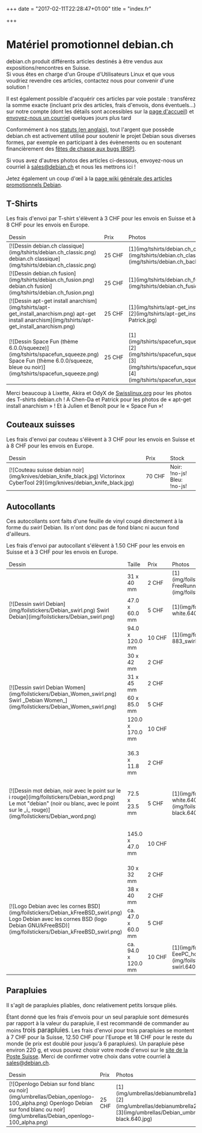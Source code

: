 +++
date = "2017-02-11T22:28:47+01:00"
title = "index.fr"

+++

# Matériel promotionnel debian.ch

debian.ch produit différents articles destinés à être vendus aux expositions/rencontres en Suisse.  
Si vous êtes en charge d'un Groupe d'Utilisateurs Linux et que vous voudriez revendre ces articles, contactez nous pour convenir d'une solution !

Il est également possible d'acquérir ces articles par voie postale : transférez la somme exacte (incluant prix des articles, frais d'envois, dons éventuels…) sur notre compte (dont les détails sont accessibles sur la [page d'accueil](../)) et [envoyez-nous un courriel](mailto:sales%40debian.ch) quelques jours plus tard

Conformément à nos [statuts (en anglais)](../articles_of_association.pdf), tout l'argent que possède debian.ch est activement utilisé pour soutenir le projet Debian sous diverses formes, par exemple en participant à des évènements ou en soutenant financièrement des [fêtes de chasse aux bugs (BSP)](http://wiki.debian.org/BSP).

Si vous avez d'autres photos des articles ci-dessous, envoyez-nous un courriel à [sales<span>@</span>debian<span>.</span>ch](mailto:sales%40debian.ch) et nous les mettrons ici !

Jetez également un coup d'œil à la [page wiki générale des articles promotionnels Debian](http://wiki.debian.org/Merchandise).

<div id="tshirts-whole">

## T-Shirts

Les frais d'envoi par T-shirt s'élèvent à 3 CHF pour les envois en Suisse et à 8 CHF pour les envois en Europe.

<table id="tshirts">

<thead>

<tr>

<td>Dessin</td>

<td>Prix</td>

<td>Photos</td>

<td>Stock</td>

</tr>

</thead>

<tbody>

<tr>

<td>[![Dessin debian.ch classique](img/tshirts/debian.ch_classic.png) debian.ch classique](img/tshirts/debian.ch_classic.png)</td>

<td>25 CHF</td>

<td>[1](img/tshirts/debian.ch_classic_Akira.jpg) [2](img/tshirts/debian.ch_classic_OdyX.jpg) [3](img/tshirts/debian.ch_back_Lixette-Akira-OdyX.jpg)</td>

<td id="T_classic" class="stock">!no-js!</td>

</tr>

<tr>

<td>[![Dessin debian.ch fusion](img/tshirts/debian.ch_fusion.png) debian.ch fusion](img/tshirts/debian.ch_fusion.png)</td>

<td>25 CHF</td>

<td>[1](img/tshirts/debian.ch_fusion_Lixette.jpg) [2](img/tshirts/debian.ch_fusion_Gismo.jpg)</td>

<td id="T_fusion" class="stock">!no-js!</td>

</tr>

<tr>

<td>[![Dessin apt-get install anarchism](img/tshirts/apt-get_install_anarchism.png) apt-get install anarchism](img/tshirts/apt-get_install_anarchism.png)</td>

<td>25 CHF</td>

<td>[1](img/tshirts/apt-get_install_anarchism_Patrick.jpg) [2](img/tshirts/apt-get_install_anarchism_Chen-Da-Patrick.jpg)</td>

<td id="T_anarchism" class="stock">!no-js!</td>

</tr>

<tr>

<td>[![Dessin Space Fun (thème 6.0.0/squeeze)](img/tshirts/spacefun_squeeze.png) Space Fun (thème 6.0.0/squeeze, bleue ou noir)](img/tshirts/spacefun_squeeze.png)</td>

<td>25 CHF</td>

<td>[1](img/tshirts/spacefun_squeeze_blue_front_Julien.jpg) [2](img/tshirts/spacefun_squeeze_blue_back_Julien.jpg) [3](img/tshirts/spacefun_squeeze_black_front_Benoit.jpg) [4](img/tshirts/spacefun_squeeze_black_back_Benoit.jpg)</td>

<td id="T_spacefun" class="stock">!no-js!</td>

</tr>

</tbody>

</table>

Merci beaucoup à Lixette, Akira et OdyX de [Swisslinux.org](http://swisslinux.org) pour les photos des T-shirts debian.ch ! A Chen-Da et Patrick pour les photos de « apt-get install anarchism » ! Et à Julien et Benoît pour le « Space Fun »!

</div>

<div id="knives-whole">

## Couteaux suisses

Les frais d'envoi par couteau s'élèvent à 3 CHF pour les envois en Suisse et à 8 CHF pour les envois en Europe.

<table id="knives">

<thead>

<tr>

<td>Dessin</td>

<td>Prix</td>

<td>Stock</td>

</tr>

</thead>

<tbody>

<tr>

<td>[![Couteau suisse debian noir](img/knives/debian_knife_black.jpg) Victorinox CyberTool 29](img/knives/debian_knife_black.jpg)</td>

<td>70 CHF</td>

<td class="stock">Noir: <span id="K_black">!no-js!</span>  
Bleu: <span id="K_blue">!no-js!</span></td>

</tr>

</tbody>

</table>

</div>

## Autocollants

Ces autocollants sont faits d'une feuille de vinyl coupé directement à la forme du _swirl_ Debian. Ils n'ont donc pas de fond blanc ni aucun fond d'ailleurs.

Les frais d'envoi par autocollant s'élèvent à 1.50 CHF pour les envois en Suisse et à 3 CHF pour les envois en Europe.

<table id="foilstickers">

<thead>

<tr>

<td>Dessin</td>

<td>Taille</td>

<td>Prix</td>

<td>Photos</td>

<td>Stock</td>

</tr>

</thead>

<tbody>

<tr>

<td rowspan="3">[![Dessin swirl Debian](img/foilstickers/Debian_swirl.png) Swirl Debian](img/foilstickers/Debian_swirl.png)</td>

<td>31 x 40 mm</td>

<td>2 CHF</td>

<td>[1](img/foilstickers/Debian_swirl_Openmoko-FreeRunner.jpg) [2](img/foilstickers/bike_swirl.640.jpg)</td>

<td id="S_swirl_S" class="stock">!no-js!</td>

</tr>

<tr>

<td>47.0 x 60.0 mm</td>

<td>5 CHF</td>

<td>[1](img/foilstickers/Acer_swirl_word-white.640.jpg)</td>

<td id="S_swirl_M" class="stock">!no-js!</td>

</tr>

<tr>

<td>94.0 x 120.0 mm</td>

<td>10 CHF</td>

<td>[1](img/foilstickers/HD-883_swirl.640.jpg)</td>

<td id="S_swirl_L" class="stock">!no-js!</td>

</tr>

<tr>

<td rowspan="4">[![Dessin swirl Debian Women](img/foilstickers/Debian_Women_swirl.png) Swirl _Debian Women_](img/foilstickers/Debian_Women_swirl.png)</td>

<td>30 x 42 mm</td>

<td>2 CHF</td>

<td></td>

<td id="S_women_XS" class="stock">!no-js!</td>

</tr>

<tr>

<td>31 x 45 mm</td>

<td>2 CHF</td>

<td></td>

<td id="S_women_S" class="stock">!no-js!</td>

</tr>

<tr>

<td>60 x 85.0 mm</td>

<td>5 CHF</td>

<td></td>

<td id="S_women_M" class="stock">!no-js!</td>

</tr>

<tr>

<td>120.0 x 170.0 mm</td>

<td>10 CHF</td>

<td></td>

<td id="S_women_L" class="stock">!no-js!</td>

</tr>

<tr>

<td rowspan="3">[![Dessin mot debian, noir avec le point sur
		        le i rouge](img/foilstickers/Debian_word.png) Le mot "debian"  
(noir ou blanc, avec le  
point sur le _i_ rouge)](img/foilstickers/Debian_word.png)</td>

<td>36.3 x 11.8 mm</td>

<td>2 CHF</td>

<td></td>

<td class="stock">Noir: <span id="S_word_black_S">!no-js!</span>  
Blanc: <span id="S_word_white_S">!no-js!</span></td>

</tr>

<tr>

<td>72.5 x 23.5 mm</td>

<td>5 CHF</td>

<td>[1](img/foilstickers/Acer_swirl_word-white.640.jpg) [2](img/foilstickers/Apple_MacBook_word-black.640.jpg)</td>

<td class="stock">Noir: <span id="S_word_black_M">!no-js!</span>  
Blanc: <span id="S_word_white_M">!no-js!</span></td>

</tr>

<tr>

<td>145.0 x 47.0 mm</td>

<td>10 CHF</td>

<td></td>

<td class="stock">Noir: <span id="S_word_black_L">!no-js!</span>  
Blanc: <span id="S_word_white_L">!no-js!</span></td>

</tr>

<tr>

<td rowspan="4">[![Logo Debian avec les cornes BSD](img/foilstickers/Debian_kFreeBSD_swirl.png) Logo Debian avec les cornes BSD  
(logo Debian GNU/kFreeBSD)](img/foilstickers/Debian_kFreeBSD_swirl.png)</td>

<td>30 x 32 mm</td>

<td>2 CHF</td>

<td></td>

<td id="S_horned_XS" class="stock">!no-js!</td>

</tr>

<tr>

<td>38 x 40 mm</td>

<td>2 CHF</td>

<td></td>

<td id="S_horned_S" class="stock">!no-js!</td>

</tr>

<tr>

<td>ca. 47.0 x 60.0 mm</td>

<td>5 CHF</td>

<td></td>

<td id="S_horned_M" class="stock">!no-js!</td>

</tr>

<tr>

<td>ca. 94.0 x 120.0 mm</td>

<td>10 CHF</td>

<td>[1](img/foilstickers/ASUS-EeePC_horned-swirl.640.jpg) [2](img/foilstickers/Volvo-850_horned-swirl.640.jpg)</td>

<td id="S_horned_L" class="stock">!no-js!</td>

</tr>

</tbody>

</table>

<div id="umbrellas-whole">

## Parapluies

Il s'agit de parapluies pliables, donc relativement petits lorsque pliés.

Étant donné que les frais d'envois pour un seul parapluie sont démesurés par rapport à la valeur du parapluie, il est recommandé de commander au moins <big>trois parapluies</big>. Les frais d'envoi pour trois parapluies se montent à 7 CHF pour la Suisse, 12.50 CHF pour l'Europe et 18 CHF pour le reste du monde (le prix est doublé pour jusqu'à 6 parapluies). Un parapluie pèse environ 220 g, et vous pouvez choisir votre mode d'envoi sur le [site de la Poste Suisse](http://www.post.ch/fr/post-startseite/post-privatkunden/post-versenden/post-versenden-ausland-paket.htm). Merci de confirmer votre choix dans votre courriel à [sales<span>@</span>debian<span>.</span>ch](mailto:sales%40debian.ch).

<table id="umbrellas">

<thead>

<tr>

<td>Dessin</td>

<td>Prix</td>

<td>Photos</td>

<td>Stock</td>

</tr>

</thead>

<tbody>

<tr>

<td>[![Openlogo Debian sur fond blanc ou noir](img/umbrellas/Debian_openlogo-100_alpha.png) Openlogo Debian sur fond blanc ou noir](img/umbrellas/Debian_openlogo-100_alpha.png)</td>

<td>25 CHF</td>

<td>[1](img/umbrellas/debianumbrella1.jpg) [2](img/umbrellas/debianumbrella2.jpg) [3](img/umbrellas/Debian_umbrella-black.640.jpg)</td>

<td class="stock">Noir: <span id="U_black">!no-js!</span>  
Blanc: <span id="U_white">!no-js!</span></td>

</tr>

</tbody>

</table>

</div>
